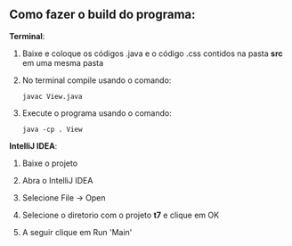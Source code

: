 ## Como fazer o build do programa:

**Terminal**:

1. Baixe e coloque os códigos .java e o código .css contidos na pasta **src** em uma mesma pasta

2. No terminal compile usando o comando:
	
	```
	javac View.java
	```

3. Execute o programa usando o comando:
	
	```
	java -cp . View
	```

**IntelliJ IDEA**:

1. Baixe o projeto

2. Abra o IntelliJ IDEA

3. Selecione File -> Open

4. Selecione o diretorio com o projeto **t7** e clique em OK

5. A seguir clique em Run 'Main'